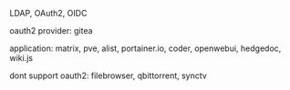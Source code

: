 
LDAP, OAuth2, OIDC

oauth2 provider: gitea

application: matrix, pve, alist, portainer.io, coder, openwebui, hedgedoc, wiki.js

dont support oauth2: filebrowser, qbittorrent, synctv